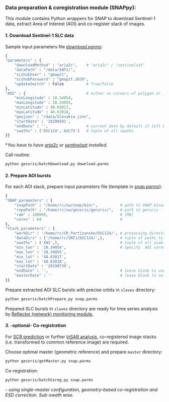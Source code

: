 ### Data preparation & coregistration module (SNAPpy):

This module contains Python wrappers for SNAP to download Sentinel-1 data, extract Area of Interest (AOI) and co-register stack of images.



#### 1. Download Sentinel-1 SLC data

Sample input parameters file [*download.parms*](./templates/download.parms):

```Python
{ 
"parameters" : {
    "downloadMethod" : "aria2c",	# "aria2c" / "sentinelsat"
    "dataPath" : "/data/SNT1/",
    "scihubUser" : "gmapit",
    "scihubPassword" : "gmapit.2020",
    "updateSwitch" : False  		# True/False
},
"AOI" : {							# either as corners of polygon or .geojson file
    "minLongitude" : 18.34054,
    "maxLongitude" : 18.34055,
    "minLatitude" : 48.63017,
    "maxLatitude" : 48.63018,
    "geojson" : "/data/Slovakia.json",
    "startDate" : '20200501',
    "endDate" : '',					# current date by default if left blank
    "swaths" : ('DSC124','ASC73')   # tuple of all swaths
}}
```

**You have to have [aria2c](https://aria2.github.io/) or [sentinelsat](https://sentinelsat.readthedocs.io/en/stable/) installed.*

Call routine:

```bash
python gecoris/batchDownload.py download.parms
```



#### 2. Prepare AOI bursts

For each AOI stack, prepare input parameters file (template in [*snap.parms*](./templates/snap.parms)):

```python
{ 
"SNAP_parameters" : {
    "snapPath" : "/home/rc/sw/snap/bin/",          # path to SNAP binaries
    "repoPath" : "/home/rc/sw/gecoris/gecoris/",   # path to gecoris
    "ram" : 100000,                                # [MB]
    "cores" : 64                                   #
},
"Stack_parameters" : {
    "workDir" : '/home/rc/CR_Partizanske/DSC124/', # processing directory
    "dataDirs" : ('/home/rc/SNT1/DSC124/',),       # tuple of paths to SLC data
    "swaths" : ('IW1',),                           # tuple of all usable swaths
    "min_lon" : '18.34054',                        # Specify  AOI corners:
    "max_lon" : '18.34055',
    "min_lat" : '48.63017',
    "max_lat" : '48.63018',
    "startDate" : '20190730',
    "endDate" : '',                                # leave blank to use all SLC
    "masterDate" : ''                              # leave blank to select optimal
}}
```

Prepare extracted AOI SLC bursts with precise orbits in `slaves` directory:

```bash
python gecoris/batchPrepare.py snap.parms
```

Prepared SLC bursts in `slaves` directory are ready for time series analysis by [Reflector (network) monitoring module.](./reflector_monitoring_module.md)



#### 3. -optional- Co-registration

For [SCR prediction](./planning_module.md) or further [InSAR analysis](./InSAR_module.md), co-registered image stacks (i.e. transformed to common reference image) are required.

Choose optimal master (geometric reference) and prepare `master` directory:

```bash
python gecoris/getMaster.py snap.parms
```

Co-registration:

```bash
python gecoris/batchCoreg.py snap.parms
```

*- using single-master configuration, geometry-based co-registration and ESD correction. Sub-swath wise.*

